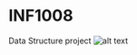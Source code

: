 # INF1008
Data Structure project
![alt text](https://github.com/DeNhAiKal/INF1008/blob/main/static/MainLogo.png "TransitPro Team Logo")
